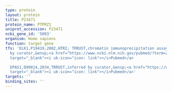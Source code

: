 ```yaml
---
type: protein
layout: protein
title: P23471
protein_name: PTPRZ1
uniprot_accession: P23471
ncbi_gene_id: '5803'
organism: Homo sapiens
function: target gene
tfs: 'ELK1,P19419,2002,HTRI; TRRUST,chromatin immunoprecipitation assay; inferred
  by curator,&ensp;<a href="https://www.ncbi.nlm.nih.gov/pubmed/?term=20224786%5Buid%5D"
  target="_blank"><i uk-icon="icon: link"></i>Pubmed</a>

  EPAS1,Q99814,2034,TRRUST,inferred by curator,&ensp;<a href="https://www.ncbi.nlm.nih.gov/pubmed/?term=20224786%5Buid%5D"
  target="_blank"><i uk-icon="icon: link"></i>Pubmed</a>'
targets: ''
binding_sites: ''
---
```


